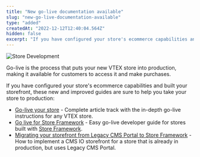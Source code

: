 ```yaml
---
title: "New go-live documentation available"
slug: "new-go-live-documentation-available"
type: "added"
createdAt: "2022-12-12T12:40:04.564Z"
hidden: false
excerpt: "If you have configured your store's ecommerce capabilities and built your storefront, these new and improved guides are sure to help you take your store to production."
---
```


![Store Development](https://raw.githubusercontent.com/vtexdocs/dev-portal-content/main/images/new-go-live-documentation-available-0.png)

Go-live is the process that puts your new VTEX store into production, making it available for customers to access it and make purchases.

If you have configured your store's ecommerce capabilities and built your storefront, these new and improved guides are sure to help you take your store to production:

- [Go-live your store](https://help.vtex.com/tracks/go-live-your-store--4Ns5FxIiksmjsdX2yOTduM/1iP90RcJvlrfQhnlxM54wo) - Complete article track with the in-depth go-live instructions for any VTEX store.
- [Go live for Store Framework](https://developers.vtex.com/vtex-developer-docs/docs/vtex-io-documentation-go-live) - Easy go-live developer guide for stores built with [Store Framework](https://developers.vtex.com/vtex-developer-docs/docs/vtex-io-documentation-what-is-vtex-store-framework).
- [Migrating your storefront from Legacy CMS Portal to Store Framework](https://developers.vtex.com/vtex-developer-docs/docs/vtex-io-documentation-migrating-storefront-from-legacy-to-io) - How to implement a CMS IO storefront for a store that is already in production, but uses Legacy CMS Portal.

